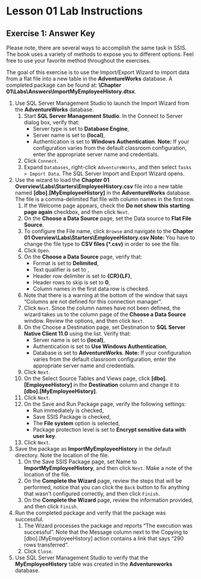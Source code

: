 # Lesson 01 Lab Instructions

## Exercise 1: Answer Key

Please note, there are several ways to accomplish the same task in SSIS. The book uses a variety of methods to
 expose you to different options. Feel free to use your favorite method throughout the exercises.

The goal of this exercise is to use the Import/Export Wizard to import data from a flat file into a new table in
 the **AdventureWorks** database. A completed package can be found at: **\Chapter
 01\Labs\Answers\ImportMyEmployeeHistory.dtsx**.

1. Use SQL Server Management Studio to launch the Import Wizard from the **AdventureWorks**
 database.
    1. Start **SQL Server Management Studio**. In the Connect to Server dialog box, verify that:
        * Server type is set to **Database Engine**,
        * Server name is set to **(local)**,
        * Authentication is set to **Windows Authentication**.
         **Note:** If your configuration varies from the default classroom configuration, enter the
         appropriate server name and credentials.
    2. Click <code class="nocopy">Connect</code>.
    3. Expand <code class="nocopy">Databases</code>, right-click <code class="nocopy">AdventureWorks</code>, and then select `Tasks >
     Import Data`. The SQL Server Import and Export Wizard opens.
2. Use the wizard to load the **Chapter 01 Overview\Labs\Starters\EmployeeHistory.csv**
 file into a
 new table named **[dbo].[MyEmployeeHistory]** in the
 **AdventureWorks** database. The file is a comma-delimited flat file with column names in the first
 row.
    1. If the Welcome page appears, check the **Do not show this starting page again** checkbox, and
     then click <code class="nocopy">Next</code>.
    2. On the **Choose a Data Source** page, set the Data source to **Flat File
     Source**.
    3. To configure the File name, click <code class="nocopy">Browse</code> and navigate to the
     **Chapter 01 Overview\Labs\Starters\EmployeeHistory.csv**
    **Note:** You have to change the file type to
     **CSV files (\*.csv)** in order to see the file.
    4. Click <code class="nocopy">Open</code>.
    5. On the **Choose a Data Source** page, verify that:
        * Format is set to **Delimited**,
        * Text qualifier is set to **<none>**,
        * Header row delimiter is set to **{CR}{LF}**,
        * Header rows to skip is set to **0**,
        * Column names in the first data row is checked.
    6. Note that there is a warning at the bottom of the window that says “Columns are not defined for this
     connection manager”.
    7. Click <code class="nocopy">Next</code>. Since the column names have not been defined, the wizard takes us to the column
     page of the **Choose a Data Source** window. Review the options, and then click
     <code class="nocopy">Next</code>.
    8. On the Choose a Destination page, set Destination to **SQL Server Native Client 11.0** using
     the list. Verify that:
        * Server name is set to **(local)**,
        * Authentication is set to **Use Windows Authentication**,
        * Database is set to **AdventureWorks**.
         **Note:** If your configuration varies from the default classroom configuration, enter the
         appropriate server name and credentials.
    9. Click <code class="nocopy">Next</code>.
    10. On the Select Source Tables and Views page, click **[dbo].[EmployeeHistory]** in the
     **Destination** column and change it to
     **[dbo].[MyEmployeeHistory]**.
    11. Click <code class="nocopy">Next</code>.
    12. On the Save and Run Package page, verify the following settings:
        * Run immediately is checked,
        * Save SSIS Package is checked,
        * The **File system** option is selected,
        * Package protection level is set to **Encrypt sensitive data with user key**.
    13. Click <code class="nocopy">Next</code>.
3. Save the package as **ImportMyEmployeeHistory** in the default directory. Note the location of
 the file.
    1. On the Save SSIS Package page, set Name to **ImportMyEmployeeHistory**, and then click
     <code class="nocopy">Next</code>. Make a note of the location of the file.
    2. On the **Complete the Wizard** page, review the steps that will be performed, notice that you
     can click the
     <code class="nocopy">Back</code> button to fix anything that wasn’t configured correctly, and then click
     <code class="nocopy">Finish</code>.
    3. On the **Complete the Wizard** page, review the information provided, and then click
     <code class="nocopy">Finish</code>.
4. Run the completed package and verify that the package was successful.
    1. The Wizard processes the package and reports “The execution was successful”. Note that the Message column
     next to the Copying to [dbo].[MyEmployeeHistory] action contains a link that says “290 rows transferred”.
    2. Click <code class="nocopy">Close</code>.
5. Use SQL Server Management Studio to verify that the **MyEmployeeHistory** table was created in
 the **Adventureworks** database.